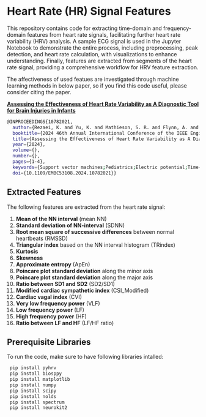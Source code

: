 # Heart Rate (HR) Signal Features

This repository contains code for extracting time-domain and frequency-domain features from heart rate signals, facilitating further heart rate variability (HRV) analysis. A sample ECG signal is used in the Jupyter Notebook to demonstrate the entire process, including preprocessing, peak detection, and heart rate calculation, with visualizations to enhance understanding. Finally, features are extracted from segments of the heart rate signal, providing a comprehensive workflow for HRV feature extraction.  

The affectiveness of used featues are investigated through machine learning methods in below paper, so if you find this code useful, please consider citing the paper.

[**Assessing the Effectiveness of Heart Rate Variability as A Diagnostic Tool for Brain Injuries in Infants**](https://ieeexplore.ieee.org/abstract/document/10782021)

``` bash
@INPROCEEDINGS{10782021,
  author={Rezaei, K. and Yu, K. and Mathieson, S. R. and Flynn, A. and Lightbody, G. and Boylan, G.B. and Marnane, W. P.},
  booktitle={2024 46th Annual International Conference of the IEEE Engineering in Medicine and Biology Society (EMBC)}, 
  title={Assessing the Effectiveness of Heart Rate Variability as A Diagnostic Tool for Brain Injuries in Infants}, 
  year={2024},
  volume={},
  number={},
  pages={1-4},
  keywords={Support vector machines;Pediatrics;Electric potential;Time-frequency analysis;Medical services;Forestry;Electrocardiography;Feature extraction;Electroencephalography;Heart rate variability;Electrocardiogram;Heart Rate Variability;Hypoxic Ischemic Encephalopathy grading;Seizure;Time and Frequency Domain Features;Random Forest Classifier},
  doi={10.1109/EMBC53108.2024.10782021}}
```

## Extracted Features

The following features are extracted from the heart rate signal:

1. **Mean of the NN interval** (mean NN)
2. **Standard deviation of NN-interval** (SDNN)
3. **Root mean square of successive differences** between normal heartbeats (RMSSD)
4. **Triangular index** based on the NN interval histogram (TRindex)
5. **Kurtosis**
6. **Skewness**
7. **Approximate entropy** (ApEn)
8. **Poincare plot standard deviation** along the minor axis
9. **Poincare plot standard deviation** along the major axis
10. **Ratio between SD1 and SD2** (SD2/SD1)
11. **Modified cardiac sympathetic index** (CSI_Modified)
12. **Cardiac vagal index** (CVI)
13. **Very low frequency power** (VLF)
14. **Low frequency power** (LF)
15. **High frequency power** (HF)
16. **Ratio between LF and HF** (LF/HF ratio)

## Prerequisite Libraries

To run the code, make sure to have following libraries intalled:

```bash
 pip install pyhrv
 pip install biosppy
 pip install matplotlib
 pip install numpy
 pip install scipy
 pip install nolds
 pip install spectrum
 pip install neurokit2
